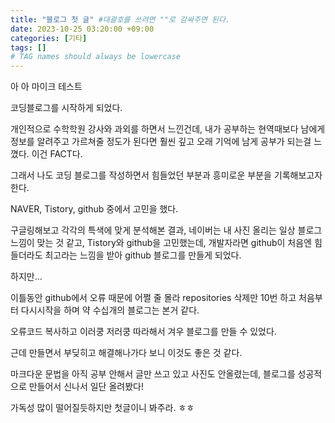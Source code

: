 ```yaml
---
title: "블로그 첫 글" #대괄호를 쓰려면 ""로 감싸주면 된다.
date: 2023-10-25 03:20:00 +09:00
categories: [기타]
tags: []     
# TAG names should always be lowercase
---
```


아 아 마이크 테스트

코딩블로그를 시작하게 되었다.

개인적으로 수학학원 강사와 과외를 하면서 느낀건데, 내가 공부하는 현역때보다 남에게 정보를 알려주고 가르쳐줄 정도가 된다면 훨씬 깊고 오래 기억에 남게 공부가 되는걸 느꼈다. 이건 FACT다.

그래서 나도 코딩 블로그를 작성하면서 힘들었던 부분과 흥미로운 부분을 기록해보고자 한다.

NAVER, Tistory, github 중에서 고민을 했다.

구글링해보고 각각의 특색에 맞게 분석해본 결과, 네이버는 내 사진 올리는 일상 블로그 느낌이 맞는 것 같고, Tistory와 github을 고민했는데, 개발자라면 github이 처음엔 힘들더라도 최고라는 느낌을 받아 github 블로그를 만들게 되었다.

하지만...

이틀동안 github에서 오류 때문에 어쩔 줄 몰라 repositories 삭제만 10번 하고 처음부터 다시시작을 하며 약 수십개의 블로그는 본거 같다.

오류코드 복사하고 이러쿵 저러쿵 따라해서 겨우 블로그를 만들 수 있었다.

근데 만들면서 부딪히고 해결해나가다 보니 이것도 좋은 것 같다.

마크다운 문법을 아직 공부 안해서 글만 쓰고 있고 사진도 안올렸는데, 블로그를 성공적으로 만들어서 신나서 일단 올려봤다!

가독성 많이 떨어질듯하지만 첫글이니 봐주라. ㅎㅎ
